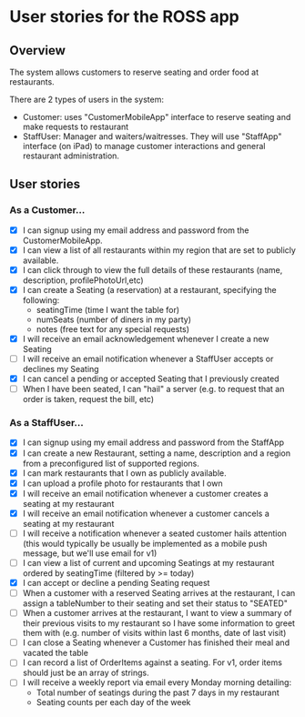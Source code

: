 # User stories for the ROSS app

## Overview

The system allows customers to reserve seating and order food at restaurants.

There are 2 types of users in the system:

- Customer: uses "CustomerMobileApp" interface to reserve seating and make requests to restaurant
- StaffUser: Manager and waiters/waitresses. They will use "StaffApp" interface (on iPad) to manage customer interactions and general restaurant administration.

## User stories

### As a Customer...

- [x] I can signup using my email address and password from the CustomerMobileApp.
- [x] I can view a list of all restaurants within my region that are set to publicly available.
- [x] I can click through to view the full details of these restaurants (name, description, profilePhotoUrl,etc)
- [x] I can create a Seating (a reservation) at a restaurant, specifying the following:
  - seatingTime (time I want the table for)
  - numSeats (number of diners in my party)
  - notes (free text for any special requests)
- [x] I will receive an email acknowledgement whenever I create a new Seating
- [ ] I will receive an email notification whenever a StaffUser accepts or declines my Seating
- [x] I can cancel a pending or accepted Seating that I previously created
- [ ] When I have been seated, I can "hail" a server (e.g. to request that an order is taken, request the bill, etc)

### As a StaffUser...

- [x] I can signup using my email address and password from the StaffApp
- [x] I can create a new Restaurant, setting a name, description and a region from a preconfigured list of supported regions.
- [x] I can mark restaurants that I own as publicly available.
- [x] I can upload a profile photo for restaurants that I own
- [x] I will receive an email notification whenever a customer creates a seating at my restaurant
- [x] I will receive an email notification whenever a customer cancels a seating at my restaurant
- [ ] I will receive a notification whenever a seated customer hails attention (this would typically be usually be implemented as a mobile push message, but we'll use email for v1)
- [ ] I can view a list of current and upcoming Seatings at my restaurant ordered by seatingTime (filtered by >= today)
- [x] I can accept or decline a pending Seating request
- [ ] When a customer with a reserved Seating arrives at the restaurant, I can assign a tableNumber to their seating and set their status to "SEATED"
- [ ] When a customer arrives at the restaurant, I want to view a summary of their previous visits to my restaurant so I have some information to greet them with (e.g. number of visits within last 6 months, date of last visit)
- [ ] I can close a Seating whenever a Customer has finished their meal and vacated the table
- [ ] I can record a list of OrderItems against a seating. For v1, order items should just be an array of strings.
- [ ] I will receive a weekly report via email every Monday morning detailing:
  - Total number of seatings during the past 7 days in my restaurant
  - Seating counts per each day of the week
